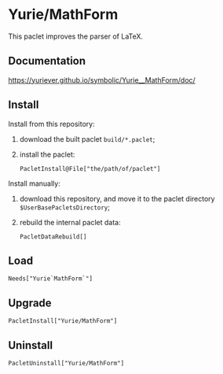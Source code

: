 # Yurie/MathForm

This paclet improves the parser of LaTeX.

## Documentation

<https://yuriever.github.io/symbolic/Yurie__MathForm/doc/>

## Install

Install from this repository:

1. download the built paclet `build/*.paclet`;

2. install the paclet:

    ``` wl
    PacletInstall@File["the/path/of/paclet"]
    ```

Install manually:

1. download this repository, and move it to the paclet directory `$UserBasePacletsDirectory`;

2. rebuild the internal paclet data:

    ``` wl
    PacletDataRebuild[]
    ```

## Load

``` wl
Needs["Yurie`MathForm`"]
```

## Upgrade

``` wl
PacletInstall["Yurie/MathForm"]
```

## Uninstall

``` wl
PacletUninstall["Yurie/MathForm"]
```
